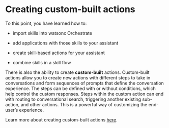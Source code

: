 # Creating custom-built actions
To this point, you have learned how to:

- import skills into watsonx Orchestrate

- add applications with those skills to your assistant

- create skill-based actions for your assistant

- combine skills in a skill flow
  
There is also the ability to create **custom-built** actions. Custom-built actions allow you to create new actions with different steps to take in conversations and form sequences of prompts that define the conversation experience. The steps can be defined with or without conditions, which help control the custom responses. Steps within the custom action can end with routing to conversational search, triggering another existing sub-action, and other actions. This is a powerful way of customizing the end-user’s experience.

Learn more about creating custom-built actions <a href="https://www.ibm.com/docs/en/watsonx/watson-orchestrate/current?topic=builder-building-your-ai-assistant-actions#build-action-from-skill" target="_blank">here</a>.

